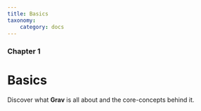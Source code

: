 ```yaml
---
title: Basics
taxonomy:
    category: docs
---
```


### Chapter 1

# Basics

Discover what **Grav** is all about and the core-concepts behind it.
